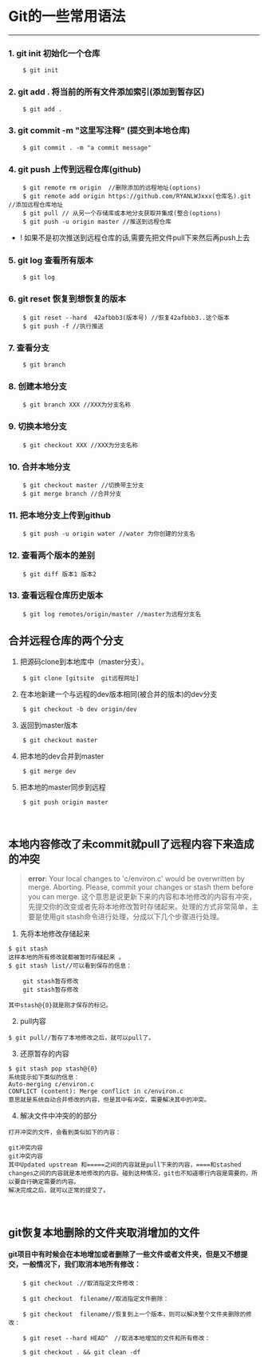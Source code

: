 # Git的一些常用语法 


****

### 1. git init 初始化一个仓库
```
    $ git init
```
### 2. git add . 将当前的所有文件添加索引(添加到暂存区)
```
    $ git add .
```
### 3. git commit -m "这里写注释" (提交到本地仓库)

```
    $ git commit . -m "a commit message"
```

### 4. git push 上传到远程仓库(github)


```
    $ git remote rm origin  //删除添加的远程地址(options)
    $ git remote add origin https://github.com/RYANLWJxxx(仓库名).git //添加远程仓库地址
    $ git pull // 从另一个存储库或本地分支获取并集成(整合(options)
    $ git push -u origin master //推送到远程仓库
```
- ! 如果不是初次推送到远程仓库的话,需要先把文件pull下来然后再push上去

### 5. git log 查看所有版本
```
    $ git log
```
### 6. git reset 恢复到想恢复的版本
```
    $ git reset --hard  42afbbb3(版本号) //恢复42afbbb3..这个版本
    $ git push -f //执行推送
```
### 7. 查看分支
```
    $ git branch
```
### 8. 创建本地分支
```
    $ git branch XXX //XXX为分支名称
```
### 9. 切换本地分支
```
    $ git checkout XXX //XXX为分支名称
```
### 10. 合并本地分支
```
    $ git checkout master //切换带主分支
    $ git merge branch //合并分支
```
### 11. 把本地分支上传到github
```
    $ git push -u origin water //water 为你创建的分支名
```
### 12. 查看两个版本的差别
```
    $ git diff 版本1 版本2
```
### 13. 查看远程仓库历史版本
```
    $ git log remotes/origin/master //master为远程分支名
```
## 合并远程仓库的两个分支

1. 把源码clone到本地库中（master分支）。
```
    $ git clone [gitsite  git远程网址]
```
2. 在本地新建一个与远程的dev版本相同(被合并的版本)的dev分支
```
    $ git checkout -b dev origin/dev
```
3. 返回到master版本
```
    $ git checkout master
```
4. 把本地的dev合并到master
```
    $ git merge dev
```
5. 把本地的master同步到远程
```
    $ git push origin master
```

<br/>


## 本地内容修改了未commit就pull了远程内容下来造成的冲突



> **error**: Your local changes to 'c/environ.c' would be overwritten by merge.  Aborting.
Please, commit your changes or stash them before you can merge.
这个意思是说更新下来的内容和本地修改的内容有冲突，先提交你的改变或者先将本地修改暂时存储起来。处理的方式非常简单，主要是使用git stash命令进行处理，分成以下几个步骤进行处理。

1. 先将本地修改存储起来

```
$ git stash
这样本地的所有修改就都被暂时存储起来 。
$ git stash list//可以看到保存的信息：

    git stash暂存修改
    git stash暂存修改

其中stash@{0}就是刚才保存的标记。
```

2. pull内容

```
$ git pull//暂存了本地修改之后，就可以pull了。
```

3. 还原暂存的内容

```
$ git stash pop stash@{0}
系统提示如下类似的信息：
Auto-merging c/environ.c
CONFLICT (content): Merge conflict in c/environ.c
意思就是系统自动合并修改的内容，但是其中有冲突，需要解决其中的冲突。
```

4. 解决文件中冲突的的部分

```
打开冲突的文件，会看到类似如下的内容：

git冲突内容
git冲突内容
其中Updated upstream 和=====之间的内容就是pull下来的内容，====和stashed changes之间的内容就是本地修改的内容。碰到这种情况，git也不知道哪行内容是需要的，所以要自行确定需要的内容。
解决完成之后，就可以正常的提交了。
```
<br/>


## git恢复本地删除的文件夹取消增加的文件
####  git项目中有时候会在本地增加或者删除了一些文件或者文件夹，但是又不想提交，一般情况下，我们取消本地所有修改：

```
    $ git checkout .//取消指定文件修改：

    $ git checkout  filename//取消指定文件删除：

    $ git checkout  filename//恢复到上一个版本，则可以解决整个文件夹删除的修改：

    $ git reset --hard HEAD^　//取消本地增加的文件和所有修改：

    $ git checkout . && git clean -df
```